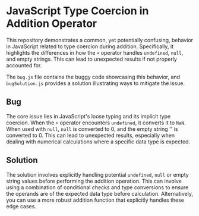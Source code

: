 # JavaScript Type Coercion in Addition Operator

This repository demonstrates a common, yet potentially confusing, behavior in JavaScript related to type coercion during addition.  Specifically, it highlights the differences in how the `+` operator handles `undefined`, `null`, and empty strings. This can lead to unexpected results if not properly accounted for.

The `bug.js` file contains the buggy code showcasing this behavior, and `bugSolution.js` provides a solution illustrating ways to mitigate the issue.

## Bug

The core issue lies in JavaScript's loose typing and its implicit type coercion.  When the `+` operator encounters `undefined`, it converts it to `NaN`. When used with `null`, `null` is converted to 0, and the empty string '' is converted to 0. This can lead to unexpected results, especially when dealing with numerical calculations where a specific data type is expected.

## Solution

The solution involves explicitly handling potential `undefined`, `null` or empty string values before performing the addition operation. This can involve using a combination of conditional checks and type conversions to ensure the operands are of the expected data type before calculation.  Alternatively, you can use a more robust addition function that explicitly handles these edge cases.
